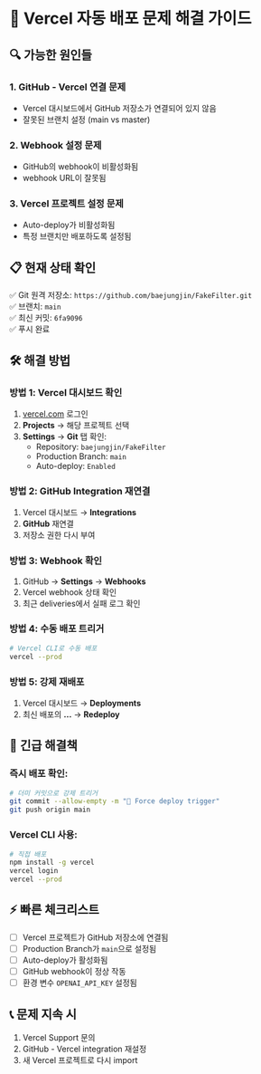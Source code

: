 # 🚨 Vercel 자동 배포 문제 해결 가이드

## 🔍 가능한 원인들

### 1. **GitHub - Vercel 연결 문제**
- Vercel 대시보드에서 GitHub 저장소가 연결되어 있지 않음
- 잘못된 브랜치 설정 (main vs master)

### 2. **Webhook 설정 문제**
- GitHub의 webhook이 비활성화됨
- webhook URL이 잘못됨

### 3. **Vercel 프로젝트 설정 문제**
- Auto-deploy가 비활성화됨
- 특정 브랜치만 배포하도록 설정됨

## 📋 현재 상태 확인
✅ Git 원격 저장소: `https://github.com/baejungjin/FakeFilter.git`  
✅ 브랜치: `main`  
✅ 최신 커밋: `6fa9096`  
✅ 푸시 완료  

## 🛠️ 해결 방법

### **방법 1: Vercel 대시보드 확인**
1. [vercel.com](https://vercel.com) 로그인
2. **Projects** → 해당 프로젝트 선택
3. **Settings** → **Git** 탭 확인:
   - Repository: `baejungjin/FakeFilter`
   - Production Branch: `main`
   - Auto-deploy: `Enabled`

### **방법 2: GitHub Integration 재연결**
1. Vercel 대시보드 → **Integrations**
2. **GitHub** 재연결
3. 저장소 권한 다시 부여

### **방법 3: Webhook 확인**
1. GitHub → **Settings** → **Webhooks**
2. Vercel webhook 상태 확인
3. 최근 deliveries에서 실패 로그 확인

### **방법 4: 수동 배포 트리거**
```bash
# Vercel CLI로 수동 배포
vercel --prod
```

### **방법 5: 강제 재배포**
1. Vercel 대시보드 → **Deployments**
2. 최신 배포의 **...** → **Redeploy**

## 🔧 긴급 해결책

### **즉시 배포 확인:**
```bash
# 더미 커밋으로 강제 트리거
git commit --allow-empty -m "🚀 Force deploy trigger"
git push origin main
```

### **Vercel CLI 사용:**
```bash
# 직접 배포
npm install -g vercel
vercel login
vercel --prod
```

## ⚡ 빠른 체크리스트
- [ ] Vercel 프로젝트가 GitHub 저장소에 연결됨
- [ ] Production Branch가 `main`으로 설정됨
- [ ] Auto-deploy가 활성화됨
- [ ] GitHub webhook이 정상 작동
- [ ] 환경 변수 `OPENAI_API_KEY` 설정됨

## 📞 문제 지속 시
1. Vercel Support 문의
2. GitHub - Vercel integration 재설정
3. 새 Vercel 프로젝트로 다시 import